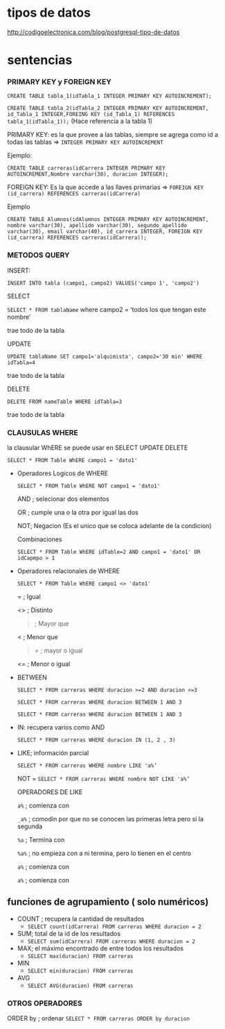 # tipos de datos
http://codigoelectronica.com/blog/postgresql-tipo-de-datos

# sentencias
### PRIMARY KEY y FOREIGN KEY

`CREATE TABLE tabla_1(idTabla_1 INTEGER PRIMARY KEY AUTOINCREMENT);` 

`CREATE TABLE tabla_2(idTabla_2 INTEGER PRIMARY KEY AUTOINCREMENT, id_Tabla_1 INTEGER,FOREING KEY (id_Tabla_1) REFERENCES tabla_1(idTabla_1));` (Hace referencia a la tabla 1)

PRIMARY KEY: es la que provee a las tablas, siempre se agrega como id a todas las tablas ⇒  `INTEGER PRIMARY KEY AUTOINCREMENT`

Ejemplo:

`CREATE TABLE carreras(idCarrera INTEGER PRIMARY KEY AUTOINCREMENT,Nombre varchar(30), duracion INTEGER);`

FOREIGN KEY: Es la que accede a las llaves primarias ⇒ `FOREIGN KEY (id_carrera) REFERENCES carreras(idCarrera)`

Ejemplo

`CREATE TABLE Alumnos(idAlumnos INTEGER PRIMARY KEY AUTOINCREMENT, nombre varchar(30), apellido varchar(30), segundo_apellido varchar(30), email varchar(40), id_carrera INTEGER, FOREIGN KEY (id_carrera) REFERENCES carreras(idCarrera));`

### METODOS QUERY

INSERT:

`INSERT INTO tabla (campo1, campo2) VALUES('campo 1', 'campo2')`

SELECT

`SELECT * FROM tablaName` where campo2 = ‘todos los que tengan este nombre’

trae todo de la tabla

UPDATE

`UPDATE tablaName SET campo1='alquimista', campo2='30 min' WHERE idTabla=4`

trae todo de la tabla

DELETE

`DELETE FROM nameTable WHERE idTabla=3`

trae todo de la tabla

### CLAUSULAS WHERE

la clausular WhERE se puede usar en SELECT UPDATE DELETE 

 `SELECT * FROM Table WhERE campo1 = 'dato1'`

- Operadores Logicos de WHERE
    
    `SELECT * FROM Table WhERE NOT campo1 = 'dato1'`
    
    AND ; selecionar dos elementos
    
    OR ;  cumple una o la otra por igual las dos
    
    NOT;  Negacion (Es el unico que se coloca adelante de la condicion)
    
    Combinaciones
    
    `SELECT * FROM Table WhERE idTable=2 AND campo1 = 'dato1' OR idCapmpo > 1`
    

- Operadores relacionales de WHERE
    
    `SELECT * FROM Table WhERE campo1 <> 'dato1'`
    
    = ; Igual
    
    <> ; Distinto
    
    > ; Mayor que
    
     < ; Menor que
    
     >= ; mayor o igual
    
     <= ; Menor o igual
    
- BETWEEN
    
    `SELECT * FROM carreras WHERE duracion >=2 AND duracion <=3`
    
    `SELECT * FROM carreras WHERE duracion BETWEEN 1 AND 3`
    
    `SELECT * FROM carreras WHERE duracion BETWEEN 1 AND 3`
    

- IN: recupera varios como AND
    
    `SELECT * FROM carreras WHERE duracion IN (1, 2 , 3)`
    

- LIKE; información parcial
    
    `SELECT * FROM carreras WHERE nombre LIKE 'a%’`
    
    NOT = `SELECT * FROM carreras WHERE nombre NOT LIKE 'a%’`
    
    OPERADORES DE LIKE
    
    `a%` ; comienza con
    
    `_a%` ; comodin por que no se conocen las primeras letra pero si la segunda
    
    `%a` ; Termina con 
    
    `%a%` ; no empieza con a ni termina, pero lo tienen en el centro
    
    `a%` ; comienza con
    
    `a%` ; comienza con
    

## funciones de agrupamiento ( solo numéricos)

- COUNT ; recupera la cantidad de resultados
    - `SELECT count(idCarrera) FROM carreras WHERE duracion = 2`
- SUM; total de la id de los resultados
    - `SELECT sum(idCarrera) FROM carreras WHERE duracion = 2`
- MAX; el máximo encontrado de entre todos los resultados
    - `SELECT max(duracion) FROM carreras`
- MIN
    - `SELECT min(duracion) FROM carreras`
- AVG
    - `SELECT AVG(duracion) FROM carreras`

### OTROS OPERADORES

ORDER by ; ordenar `SELECT * FROM carreras ORDER by duracion`